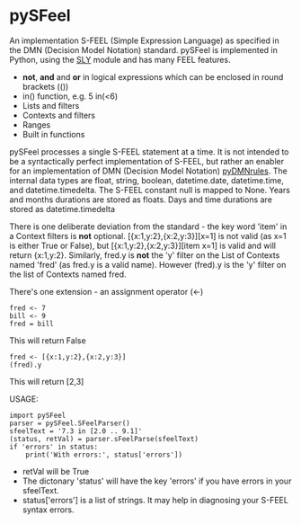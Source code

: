 # pySFeel
An implementation S-FEEL (Simple Expression Language) as specified in the DMN (Decision Model Notation) standard.
pySFeel is implemented in Python, using the [SLY](https://pypi.org/project/pyDMNrules/) module and has many FEEL features.
* **not**, **and** and **or** in logical expressions which can be enclosed in round brackets (())
* in() function, e.g. 5 in(<6)
* Lists and filters
* Contexts and filters
* Ranges
* Built in functions

pySFeel processes a single S-FEEL statement at a time.
It is not intended to be a syntactically perfect implementation of S-FEEL,
but rather an enabler for an implementation of DMN (Decision Model Notation) [pyDMNrules](https://pypi.org/project/pyDMNrules/).
The internal data types are float, string, boolean, datetime.date, datetime.time, and datetime.timedelta.
The S-FEEL constant null is mapped to None.
Years and months durations are stored as floats. Days and time durations are stored as datetime.timedelta

There is one deliberate deviation from the standard - the key word 'item' in a Context filters is **not** optional.
\[{x:1,y:2},{x:2,y:3}\]\[x=1\] is not valid (as x=1 is either True or False), but \[{x:1,y:2},{x:2,y:3}\]\[item x=1\] is valid and will return {x:1,y:2}.
Similarly, fred.y is **not** the 'y' filter on the List of Contexts named 'fred' (as fred.y is a valid name).
However (fred).y is the 'y' filter on the list of Contexts named fred.

There's one extension - an assignment operator (<-)

    fred <- 7
    bill <- 9
    fred = bill
This will return False

    fred <- [{x:1,y:2},{x:2,y:3}]
    (fred).y
This will return [2,3]

USAGE:

    import pySFeel
    parser = pySFeel.SFeelParser()
    sfeelText = '7.3 in [2.0 .. 9.1]'
    (status, retVal) = parser.sFeelParse(sfeelText)
    if 'errors' in status:
        print('With errors:', status['errors'])
- retVal will be True
- The dictonary 'status' will have the key 'errors' if you have errors in your sfeelText.
- status['errors'] is a list of strings. It may help in diagnosing your S-FEEL syntax errors.
